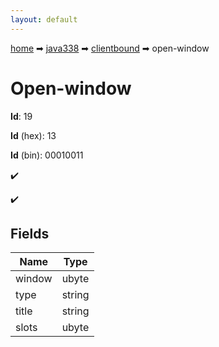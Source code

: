 ```yaml
---
layout: default
---
```


[home](/) ➡ [java338](/protocol/java338) ➡ [clientbound](/protocol/java338/clientbound) ➡ open-window

# Open-window

**Id**: 19

**Id** (hex): 13

**Id** (bin): 00010011

✔️

✔️

## Fields

Name | Type
---|---
window | ubyte
type | string
title | string
slots | ubyte

